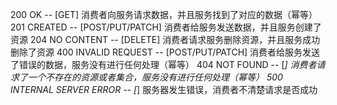 200 OK -- [GET]
消费者向服务请求数据，并且服务找到了对应的数据（幂等）
201 CREATED -- [POST/PUT/PATCH]
消费者给服务发送数据，并且服务创建了资源
204 NO CONTENT -- [DELETE]
消费者请求服务删除资源，并且服务成功删除了资源
400 INVALID REQUEST -- [POST/PUT/PATCH]
消费者给服务发送了错误的数据，服务没有进行任何处理（幂等）
404 NOT FOUND -- [*]
消费者请求了一个不存在的资源或者集合，服务没有进行任何处理（幂等）
500 INTERNAL SERVER ERROR -- [*]
服务器发生错误，消费者不清楚请求是否成功